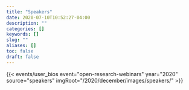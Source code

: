 ```yaml
---
title: "Speakers"
date: 2020-07-10T10:52:27-04:00
description: ""
categories: []
keywords: []
slug: ""
aliases: []
toc: false
draft: false
---
```


{{< events/user_bios event="open-research-webinars" year="2020" source="speakers" imgRoot="/2020/december/images/speakers/" >}}
